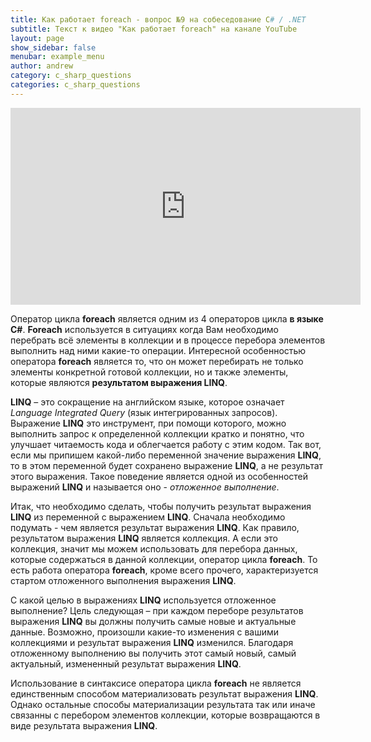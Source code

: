 ```yaml
---
title: Как работает foreach - вопрос №9 на собеседование C# / .NET
subtitle: Текст к видео "Как работает foreach" на канале YouTube
layout: page
show_sidebar: false
menubar: example_menu
author: andrew
category: c_sharp_questions
categories: c_sharp_questions
---
```


<center>
<iframe width="560" height="315" src="https://www.youtube.com/embed/lCfxl5pOF-s" 
frameborder="0" allow="accelerometer; autoplay; 
encrypted-media; gyroscope; picture-in-picture" allowfullscreen></iframe>
</center>

Оператор цикла **foreach** является одним из 4 операторов цикла **в языке C#**. **Foreach** используется в ситуациях когда Вам необходимо перебрать всё элементы 
в коллекции и в процессе перебора элементов выполнить над ними какие-то операции. Интересной особенностью оператора **foreach** является то, что он может 
перебирать не только элементы конкретной готовой коллекции, но и также элементы, которые являются **результатом выражения LINQ**. 

**LINQ** – это сокращение на английском языке, которое означает *Language Integrated Query* (язык интегрированных запросов). Выражение **LINQ** это инструмент, 
при помощи которого, можно выполнить запрос к определенной коллекции кратко и понятно, что улучшает читаемость кода и облегчается работу с этим кодом. 
Так вот, если мы припишем какой-либо переменной значение выражения **LINQ**, то в этом переменной будет сохранено выражение **LINQ**, а не результат этого выражения. 
Такое поведение является одной из особенностей выражений **LINQ** и называется оно - *отложенное выполнение*. 

Итак, что необходимо сделать, чтобы получить результат выражения **LINQ** из переменной с выражением **LINQ**. Сначала необходимо подумать - чем является результат 
выражения **LINQ**.  Как правило, результатом выражения **LINQ** является коллекция. А если это коллекция, значит мы можем использовать для перебора данных, которые 
содержаться в данной коллекции, оператор цикла **foreach**. То есть работа оператора **foreach**, кроме всего прочего, характеризуется стартом отложенного выполнения 
выражения **LINQ**.

С какой целью в выражениях **LINQ** используется отложенное выполнение? Цель следующая – при каждом переборе результатов выражения **LINQ** вы должны получить самые 
новые и актуальные данные. Возможно, произошли какие-то изменения с вашими коллекциями и результат выражения **LINQ** изменился. Благодаря отложенному выполнению 
вы получить этот самый новый, самый актуальный, измененный результат выражения **LINQ**.

Использование в синтаксисе оператора цикла **foreach** не является единственным способом материализовать результат выражения **LINQ**. Однако остальные способы 
материализации результата так или иначе связанны с перебором элементов коллекции, которые возвращаются в виде результата выражения **LINQ**.

 